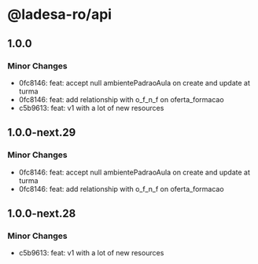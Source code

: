 # @ladesa-ro/api

## 1.0.0

### Minor Changes

- 0fc8146: feat: accept null ambientePadraoAula on create and update at turma
- 0fc8146: feat: add relationship with o_f_n_f on oferta_formacao
- c5b9613: feat: v1 with a lot of new resources

## 1.0.0-next.29

### Minor Changes

- 0fc8146: feat: accept null ambientePadraoAula on create and update at turma
- 0fc8146: feat: add relationship with o_f_n_f on oferta_formacao

## 1.0.0-next.28

### Minor Changes

- c5b9613: feat: v1 with a lot of new resources

